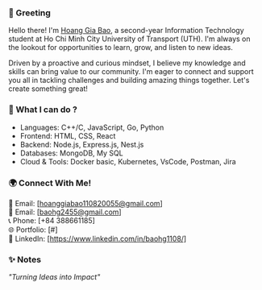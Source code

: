 ### 👋 Greeting 
Hello there!
I'm [Hoang Gia Bao](https://github.com/baohg1108), a second-year Information Technology student at Ho Chi Minh City University of Transport (UTH). I'm always on the lookout for opportunities to learn, grow, and listen to new ideas.

Driven by a proactive and curious mindset, I believe my knowledge and skills can bring value to our community. I'm eager to connect and support you all in tackling challenges and building amazing things together. Let's create something great!

### 🚀 What I can do ?
- Languages: C++/C, JavaScript, Go, Python
- Frontend: HTML, CSS, React
- Backend: Node.js, Express.js, Nest.js
- Databases: MongoDB, My SQL
- Cloud & Tools: Docker basic, Kubernetes, VsCode, Postman, Jira

### 🌍 Connect With Me! 
📧 Email: [hoanggiabao110820055@gmail.com] <br>
📧 Email: [baohg2455@gmail.com] <br>
📞 Phone: [+84 388661185] <br>
🌐 Portfolio: [#] <br>
💼 LinkedIn: [https://www.linkedin.com/in/baohg1108/]

### ✨ Notes
*"Turning Ideas into Impact"*
<!--
**Giabao11082005/Giabao11082005** is a ✨ _special_ ✨ repository because its `README.md` (this file) appears on your GitHub profile.
